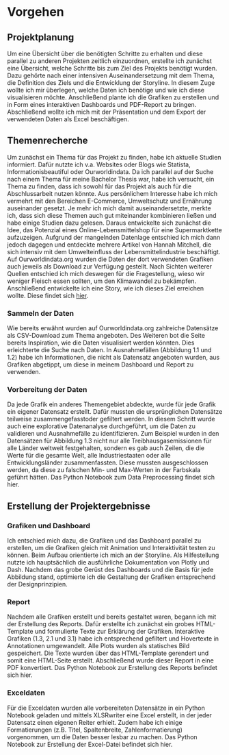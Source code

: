# Vorgehen
## Projektplanung
Um eine Übersicht über die benötigten Schritte zu erhalten und diese parallel zu anderen Projekten zeitlich einzuordnen, erstellte ich zunächst eine Übersicht, welche Schritte bis zum Ziel des Projekts benötigt wurden. Dazu gehörte nach einer intensiven Auseinandersetzung mit dem Thema, die Definition des Ziels und die Entwicklung der Storyline. In diesem Zuge wollte ich mir überlegen, welche Daten ich benötige und wie ich diese visualisieren möchte. Anschließend plante ich die Grafiken zu erstellen und in Form eines interaktiven Dashboards und PDF-Report zu bringen. Abschließend wollte ich mich mit der Präsentation und dem Export der verwendeten Daten als Excel beschäftigen.
## Themenrecherche
Um zunächst ein Thema für das Projekt zu finden, habe ich aktuelle Studien informiert. Dafür nutzte ich v.a. Websites oder Blogs wie Statista, Informationisbeautiful oder Ourworldindata. Da ich parallel auf der Suche nach einem Thema für meine Bachelor Thesis war, habe ich versucht, ein Thema zu finden, dass ich sowohl für das Projekt als auch für die Abschlussarbeit nutzen könnte. Aus persönlichem Interesse habe ich mich vermehrt mit den Bereichen E-Commerce, Umweltschutz und Ernährung auseinander gesetzt. Je mehr ich mich damit auseinandersetzte, merkte ich, dass sich diese Themen auch gut miteinander kombinieren ließen und habe einige Studien dazu gelesen. Daraus entwickelte sich zunächst die Idee, das Potenzial eines Online-Lebensmittelshop für eine Supermarktkette aufzuzeigen. Aufgrund der mangelnden Datenlage entschied ich mich dann jedoch dagegen und entdeckte mehrere Artikel von Hannah Mitchell, die sich intensiv mit dem Umwelteinfluss der Lebensmittelindustrie beschäftigt. Auf Ourworldindata.org wurden die Daten der dort verwendeten Grafiken auch jeweils als Download zur Verfügung gestellt. Nach Sichten weiterer Quellen entschied ich mich deswegen für die Fragestellung, wieso wir weniger Fleisch essen sollten, um den Klimawandel zu bekämpfen. Anschließend entwickelte ich eine Story, wie ich dieses Ziel erreichen wollte. Diese findet sich [hier](https://se089.github.io/Documentation/story.html).


### Sammeln der Daten
Wie bereits erwähnt wurden auf Ourworldindata.org zahlreiche Datensätze als CSV-Download zum Thema angeboten. Des Weiteren bot die Seite bereits Inspiration, wie die Daten visualisiert werden könnten. Dies erleichterte die Suche nach Daten. In Ausnahmefällen (Abbildung 1.1 und 1.2) habe ich Informationen, die nicht als Datensatz angeboten wurden, aus Grafiken abgetippt, um diese in meinem Dashboard und Report zu verwenden. 
### Vorbereitung der Daten
Da jede Grafik ein anderes Themengebiet abdeckte, wurde für jede Grafik ein eigener Datensatz erstellt. Dafür mussten die ursprünglichen Datensätze teilweise zusammengefasstoder gefiltert werden. In diesem Schritt wurde auch eine explorative Datenanalyse durchgeführt, um die Daten zu validieren und Ausnahmefälle zu identifizieren. Zum Beispiel wurden in den Datensätzen für Abbildung 1.3 nicht nur alle Treibhausgasemissionen für alle Länder weltweit festgehalten, sondern es gab auch Zeilen, die die Werte für die gesamte Welt, alle Industriestaaten oder alle Entwicklungsländer zusammenfassten. Diese mussten ausgeschlossen werden, da diese zu falschen Min- und Max-Werten in der Farbskala geführt hätten. Das Python Notebook zum Data Preprocessing findet sich hier.
## Erstellung der Projektergebnisse
### Grafiken und Dashboard
Ich entschied mich dazu, die Grafiken und das Dashboard parallel zu erstellen, um die Grafiken gleich mit Animation und Interaktivität testen zu können. Beim Aufbau orientierte ich mich an der Storyline. Als Hilfestellung nutzte ich hauptsächlich die ausführliche Dokumentation von Plotly und Dash. Nachdem das grobe Gerüst des Dashboards und die Basis für jede Abbildung stand, optimierte ich die Gestaltung der Grafiken entsprechend der Designprinzipien.
### Report
Nachdem alle Grafiken erstellt und bereits gestaltet waren, begann ich mit der Erstellung des Reports. Dafür erstellte ich zunächst ein grobes HTML-Template und formulierte Texte zur Erklärung der Grafiken. Interaktive Grafiken (1.3, 2.1 und 3.1) habe ich entsprechend gefiltert und Hovertexte in Annotationen umgewandelt. Alle Plots wurden als statisches Bild gespeichert. Die Texte wurden über das HTML-Template gerendert und somit eine HTML-Seite erstellt. Abschließend wurde dieser Report in eine PDF konvertiert. Das Python Notebook zur Erstellung des Reports befindet sich hier.
### Exceldaten
Für die Exceldaten wurden alle vorbereiteten Datensätze in ein Python Notebook geladen und mittels XLSRwriter eine Excel erstellt, in der jeder Datensatz einen eigenen Reiter erhielt. Zudem habe ich einige Formatierungen (z.B. Titel, Spaltenbreite, Zahlenformatierung) vorgenommen, um die Daten besser lesbar zu machen. Das Python Notebook zur Erstellung der Excel-Datei befindet sich hier.
